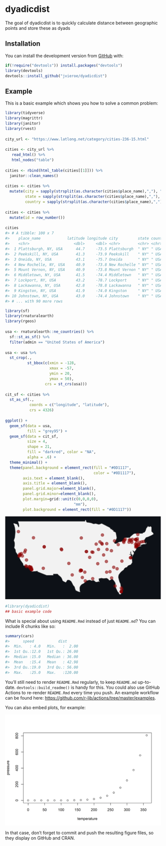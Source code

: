 
<!-- README.md is generated from README.Rmd. Please edit that file -->

# dyadicdist

<!-- badges: start -->

<!-- badges: end -->

The goal of dyadicdist is to quickly calculate distance between
geographic points and store these as dyads

## Installation

You can install the development version from
[GitHub](https://github.com/) with:

``` r
if(!require("devtools")) install.packages("devtools")
library(devtools)
devtools::install_github("jvieroe/dyadicdist")
```

## Example

This is a basic example which shows you how to solve a common problem:

``` r
library(tidyverse)
library(magrittr)
library(janitor)
library(rvest)

city_url <- "https://www.latlong.net/category/cities-236-15.html"

cities <- city_url %>%
   read_html() %>%
   html_nodes("table")

cities <- rbind(html_table(cities[[1]])) %>% 
  janitor::clean_names()

cities <- cities %>% 
  mutate(city = sapply(strsplit(as.character(cities$place_name),","), "[", 1),
         state = sapply(strsplit(as.character(cities$place_name),","), "[", 2),
         country = sapply(strsplit(as.character(cities$place_name),","), "[", 3))

cities <- cities %>% 
  mutate(id = row_number())

cities
#> # A tibble: 100 x 7
#>    place_name            latitude longitude city         state country    id
#>    <chr>                    <dbl>     <dbl> <chr>        <chr> <chr>   <int>
#>  1 Plattsburgh, NY, USA      44.7     -73.5 Plattsburgh  " NY" " USA"      1
#>  2 Peekskill, NY, USA        41.3     -73.9 Peekskill    " NY" " USA"      2
#>  3 Oneida, NY, USA           43.1     -75.7 Oneida       " NY" " USA"      3
#>  4 New Rochelle, NY, USA     40.9     -73.8 New Rochelle " NY" " USA"      4
#>  5 Mount Vernon, NY, USA     40.9     -73.8 Mount Vernon " NY" " USA"      5
#>  6 Middletown, NY, USA       41.5     -74.4 Middletown   " NY" " USA"      6
#>  7 Lockport, NY, USA         43.2     -78.7 Lockport     " NY" " USA"      7
#>  8 Lackawanna, NY, USA       42.8     -78.8 Lackawanna   " NY" " USA"      8
#>  9 Kingston, NY, USA         41.9     -74.0 Kingston     " NY" " USA"      9
#> 10 Johnstown, NY, USA        43.0     -74.4 Johnstown    " NY" " USA"     10
#> # ... with 90 more rows
```

``` r
library(sf)
library(rnaturalearth)
library(rgeos)

usa <- rnaturalearth::ne_countries() %>% 
  sf::st_as_sf() %>% 
  filter(admin == "United States of America")

usa <- usa %>% 
  st_crop(.,
          st_bbox(c(xmin = -128,
                    xmax = -57,
                    ymin = 20,
                    ymax = 50),
                  crs = st_crs(usa)))

cit_sf <- cities %>% 
  st_as_sf(.,
           coords = c("longitude", "latitude"),
           crs = 4326)

ggplot() +
  geom_sf(data = usa,
          fill = "grey95") +
  geom_sf(data = cit_sf,
          size = 4,
          shape = 21,
          fill = "darkred", color = "NA",
          alpha = .6) +
  theme_minimal() +
  theme(panel.background = element_rect(fill = "#0D1117",
                                        color = "#0D1117"),
        axis.text = element_blank(),
        axis.title = element_blank(),
        panel.grid.major=element_blank(),
        panel.grid.minor=element_blank(),
        plot.margin=grid::unit(c(0,0,0,0),
                               "mm"),
        plot.background = element_rect(fill = "#0D1117"))
```

<img src="man/figures/README-unnamed-chunk-2-1.png" style="display: block; margin: auto;" />

``` r
#library(dyadicdist)
## basic example code
```

What is special about using `README.Rmd` instead of just `README.md`?
You can include R chunks like so:

``` r
summary(cars)
#>      speed           dist       
#>  Min.   : 4.0   Min.   :  2.00  
#>  1st Qu.:12.0   1st Qu.: 26.00  
#>  Median :15.0   Median : 36.00  
#>  Mean   :15.4   Mean   : 42.98  
#>  3rd Qu.:19.0   3rd Qu.: 56.00  
#>  Max.   :25.0   Max.   :120.00
```

You’ll still need to render `README.Rmd` regularly, to keep `README.md`
up-to-date. `devtools::build_readme()` is handy for this. You could also
use GitHub Actions to re-render `README.Rmd` every time you push. An
example workflow can be found here:
<https://github.com/r-lib/actions/tree/master/examples>.

You can also embed plots, for example:

<img src="man/figures/README-pressure-1.png" style="display: block; margin: auto;" />

In that case, don’t forget to commit and push the resulting figure
files, so they display on GitHub and CRAN.
